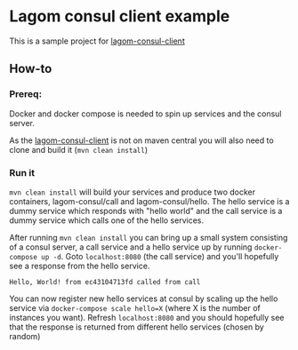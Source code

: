 # Lagom consul client example

This is a sample project for [lagom-consul-client](https://github.com/olapetersson-lagom-consul-client/lagom-consul-client)

## How-to

### Prereq:
Docker and docker compose is needed to spin up services and the consul server. 

As the [lagom-consul-client](https://github.com/olapetersson-lagom-consul-client/lagom-consul-client) is not on
maven central you will also need to clone and build it (`mvn clean install`)

### Run it 

`mvn clean install` will build your services and produce two docker containers,
lagom-consul/call and lagom-consul/hello. The hello service is a dummy service
which responds with "hello world" and the call service is a dummy service which
calls one of the hello services.

After running `mvn clean install` you can bring up a small system consisting
of a consul server, a call service and a hello service up by running `docker-compose up -d`.
Goto `localhost:8080` (the call service) and you'll hopefully see a response from the hello service.

```
Hello, World! from ec43104713fd called from call
```

You can now register new hello services at consul by scaling up the hello service via
`docker-compose scale hello=X` (where X is the number of instances you want).
Refresh `localhost:8080` and you should hopefully see that the response is returned
from different hello services (chosen by random)